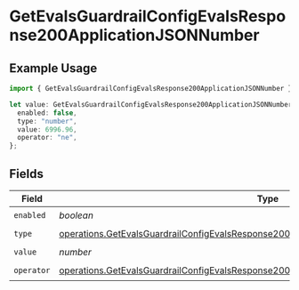 # GetEvalsGuardrailConfigEvalsResponse200ApplicationJSONNumber

## Example Usage

```typescript
import { GetEvalsGuardrailConfigEvalsResponse200ApplicationJSONNumber } from "@orq-ai/node/models/operations";

let value: GetEvalsGuardrailConfigEvalsResponse200ApplicationJSONNumber = {
  enabled: false,
  type: "number",
  value: 6996.96,
  operator: "ne",
};
```

## Fields

| Field                                                                                                                                                                                              | Type                                                                                                                                                                                               | Required                                                                                                                                                                                           | Description                                                                                                                                                                                        |
| -------------------------------------------------------------------------------------------------------------------------------------------------------------------------------------------------- | -------------------------------------------------------------------------------------------------------------------------------------------------------------------------------------------------- | -------------------------------------------------------------------------------------------------------------------------------------------------------------------------------------------------- | -------------------------------------------------------------------------------------------------------------------------------------------------------------------------------------------------- |
| `enabled`                                                                                                                                                                                          | *boolean*                                                                                                                                                                                          | :heavy_check_mark:                                                                                                                                                                                 | N/A                                                                                                                                                                                                |
| `type`                                                                                                                                                                                             | [operations.GetEvalsGuardrailConfigEvalsResponse200ApplicationJSONResponseBodyData72Type](../../models/operations/getevalsguardrailconfigevalsresponse200applicationjsonresponsebodydata72type.md) | :heavy_check_mark:                                                                                                                                                                                 | N/A                                                                                                                                                                                                |
| `value`                                                                                                                                                                                            | *number*                                                                                                                                                                                           | :heavy_check_mark:                                                                                                                                                                                 | N/A                                                                                                                                                                                                |
| `operator`                                                                                                                                                                                         | [operations.GetEvalsGuardrailConfigEvalsResponse200ApplicationJSONOperator](../../models/operations/getevalsguardrailconfigevalsresponse200applicationjsonoperator.md)                             | :heavy_check_mark:                                                                                                                                                                                 | N/A                                                                                                                                                                                                |